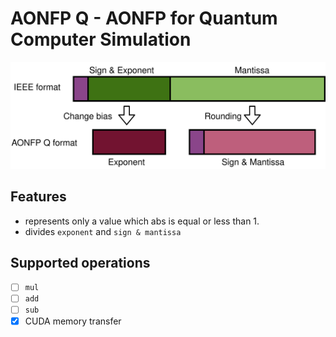 # AONFP Q - AONFP for Quantum Computer Simulation

![aonfp-q-format](docs/aonfp_q_format.svg)

## Features

- represents only a value which abs is equal or less than 1.
- divides `exponent` and `sign & mantissa`

## Supported operations
- [ ] `mul`
- [ ] `add`
- [ ] `sub`
- [x] CUDA memory transfer
